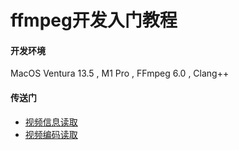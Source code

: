 # ffmpeg开发入门教程

#### 开发环境
MacOS Ventura 13.5 , M1 Pro , FFmpeg 6.0 , Clang++

#### 传送门

* [视频信息读取](./avformat_context.cpp)
* [视频编码读取](./avcodec_context.cpp)